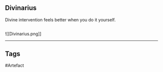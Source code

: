 ## Divinarius
Divine intervention feels better
when you do it yourself.
## 
![[Divinarius.png]]

---
## Tags
#Artefact